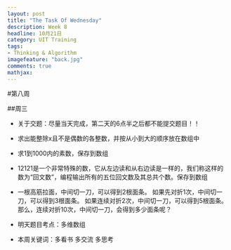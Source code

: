 ```yaml
---
layout: post
title: "The Task Of Wednesday"
description: Week 8
headline: 10月21日
category: UIT Training
tags:  
- Thinking & Algorithm
imagefeature: "back.jpg"
comments: true
mathjax: 
---
```


#第八周

##周三

* 关于交题：尽量当天完成，第二天的6点半之后都不能提交题目！！




* 求出能整除x且不是偶数的各整数，并按从小到大的顺序放在数组中


* 求1到1000内的素数，保存到数组


* 12121是一个非常特殊的数，它从左边读和从右边读是一样的，我们称这样的数为“回文数”，编程输出所有的五位回文数及其总共个数。保存到数组


* 一根高筋拉面，中间切一刀，可以得到2根面条。
  如果先对折1次，中间切一刀，可以得到3根面条。
  如果连续对折2次，中间切一刀，可以得到5根面条。
  那么，连续对折10次，中间切一刀，会得到多少面条呢？


* 明天题目考点：多维数组

* 本周关键词：多看书   多交流   多思考